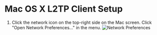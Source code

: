 Mac OS X L2TP Client Setup
==========================


1. Click the network icon on the top-right side on the Mac screen. Click "Open
Network Preferences..." in the menu.
![Network Preferences](1.png)

